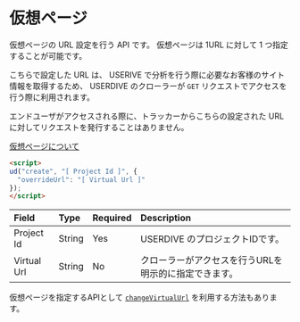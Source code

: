 # 仮想ページ

仮想ページの URL 設定を行う API です。
仮想ページは 1URL に対して 1 つ指定することが可能です。

こちらで設定した URL は、 USERIVE で分析を行う際に必要なお客様のサイト情報を取得するため、
USERDIVE のクローラーが `GET` リクエストでアクセスを行う際に利用されます。

エンドユーザがアクセスされる際に、トラッカーからこちらの設定された URL に対してリクエストを発行することはありません。

[仮想ページについて](../../../../guide/snapshot.html)

```html
<script>
ud("create", "[ Project Id ]", {
  "overrideUrl": "[ Virtual Url ]"
});
</script>
```

| Field       | Type   | Required | Description                                           |
|:------------|:-------|:---------|:------------------------------------------------------|
| Project Id  | String | Yes      | USERDIVE のプロジェクトIDです。                       |
| Virtual Url | String | No       | クローラーがアクセスを行うURLを明示的に指定できます。 |

仮想ページを指定するAPIとして [`changeVirtualUrl`](../changevirtualurl.html) を利用する方法もあります。

